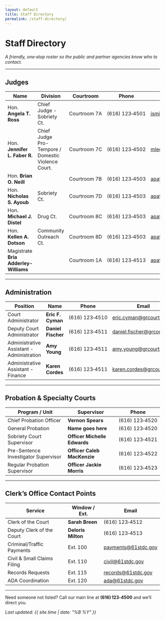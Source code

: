 ```yaml
---
layout: default
title: Staff Directory
permalink: /staff-directory/
---
```


# Staff Directory

_A friendly, one‑stop roster so the public and partner agencies know who to contact._

---

## Judges

| Name | Division | Courtroom | Phone | Email |
|------|----------|-----------|-------|-------|
| Hon. **Angela T. Ross** | Chief Judge - Sobriety Ct. | Courtroom 7A | (616) 123‑4501 | jsmith@61stdc.gov |
| Hon. **Jennifer L. Faber R.** | Chief Judge Pro-Tempore / Domestic Violence Court. | Courtroom 7C | (616) 123‑4502 | mlee@61stdc.gov |
| Hon. **Brian O. Neill** ||  Courtroom 7B | (616) 123‑4503 | apatel@61stdc.gov |
| Hon. **Nicholas S. Ayoub** |  Sobriety Ct. | Courtroom 7D | (616) 123‑4503 | apatel@61stdc.gov |
| Hon. **Michael J. Distel** |  Drug Ct. | Courtroom 8C | (616) 123‑4503 | apatel@61stdc.gov |
| Hon. **Kellen A. Dotson** |  Community Outreach Ct. | Courtroom 8D | (616) 123‑4503 | apatel@61stdc.gov |
| Magistrate **Bria Adderley-Williams** | | Courtroom 1A |(616) 123‑4513 | apatel@61stdc.gov? |


---

## Administration

| Position | Name | Phone | Email |
|----------|------|-------|-------|
| Court Administrator | **Eric F. Cyman** | (616) 123‑4510 | eric.cyman@grcourt.org |
| Deputy Court Administrator | **Daniel Fischer** | (616) 123‑4511 | daniel.fischer@grcourt.org |
| Administrative Assistant - Administration | **Amy Young** | (616) 123‑4511 | amy.young@grcourt.org |
| Administrative Assistant - Finance | **Karen Cordes** | (616) 123‑4511 | karen.cordes@grcourt.org |

---

## Probation & Specialty Courts

| Program / Unit | Supervisor | Phone |
|----------------|-----------|-------|
| Chief Probation Officer | **Vernon Spears** | (616) 123‑4520 |
| General Probation | **Name goes here** | (616) 123‑4520 |
| Sobriety Court Supervisor | **Officer Michelle Edwards** | (616) 123‑4521 |
| Pre-Sentence Investigator Supervisor | **Officer Caleb MacKenzie** | (616) 123‑4522 |
| Regular Probation Supervisor | **Officer Jackie Morris** | (616) 123‑4523 |

---

## Clerk’s Office Contact Points

| Service | Window / Ext. | Email |
|---------|---------------|-------|
| Clerk of the Court | **Sarah Breen** | (616) 123‑4512 | sarah.breen@grcourt.org |
| Deputy Clerk of the Court | **Deloris Milton** | (616) 123‑4513 | deloris.milton@grcourt.org |
| Criminal/Traffic Payments | Ext. 100 | payments@61stdc.gov |
| Civil & Small Claims Filing | Ext. 110 | civil@61stdc.gov |
| Records Requests | Ext. 115 | records@61stdc.gov |
| ADA Coordination | Ext. 120 | ada@61stdc.gov |

---



Need someone not listed? Call our main line at **(616) 123‑4500** and we’ll direct you.

*Last updated: {{ site.time | date: "%B %Y" }}*
